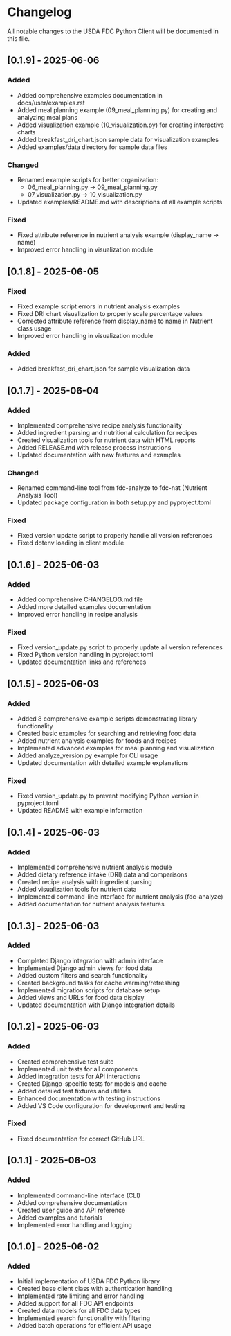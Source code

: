 # Changelog

All notable changes to the USDA FDC Python Client will be documented in this file.

## [0.1.9] - 2025-06-06

### Added
- Added comprehensive examples documentation in docs/user/examples.rst
- Added meal planning example (09_meal_planning.py) for creating and analyzing meal plans
- Added visualization example (10_visualization.py) for creating interactive charts
- Added breakfast_dri_chart.json sample data for visualization examples
- Added examples/data directory for sample data files

### Changed
- Renamed example scripts for better organization:
  - 06_meal_planning.py → 09_meal_planning.py
  - 07_visualization.py → 10_visualization.py
- Updated examples/README.md with descriptions of all example scripts

### Fixed
- Fixed attribute reference in nutrient analysis example (display_name → name)
- Improved error handling in visualization module

## [0.1.8] - 2025-06-05

### Fixed
- Fixed example script errors in nutrient analysis examples
- Fixed DRI chart visualization to properly scale percentage values
- Corrected attribute reference from display_name to name in Nutrient class usage
- Improved error handling in visualization module

### Added
- Added breakfast_dri_chart.json for sample visualization data

## [0.1.7] - 2025-06-04

### Added
- Implemented comprehensive recipe analysis functionality
- Added ingredient parsing and nutritional calculation for recipes
- Created visualization tools for nutrient data with HTML reports
- Added RELEASE.md with release process instructions
- Updated documentation with new features and examples

### Changed
- Renamed command-line tool from fdc-analyze to fdc-nat (Nutrient Analysis Tool)
- Updated package configuration in both setup.py and pyproject.toml

### Fixed
- Fixed version update script to properly handle all version references
- Fixed dotenv loading in client module

## [0.1.6] - 2025-06-03

### Added
- Added comprehensive CHANGELOG.md file
- Added more detailed examples documentation
- Improved error handling in recipe analysis

### Fixed
- Fixed version_update.py script to properly update all version references
- Fixed Python version handling in pyproject.toml
- Updated documentation links and references

## [0.1.5] - 2025-06-03

### Added
- Added 8 comprehensive example scripts demonstrating library functionality
- Created basic examples for searching and retrieving food data
- Added nutrient analysis examples for foods and recipes
- Implemented advanced examples for meal planning and visualization
- Added analyze_version.py example for CLI usage
- Updated documentation with detailed example explanations

### Fixed
- Fixed version_update.py to prevent modifying Python version in pyproject.toml
- Updated README with example information

## [0.1.4] - 2025-06-03

### Added
- Implemented comprehensive nutrient analysis module
- Added dietary reference intake (DRI) data and comparisons
- Created recipe analysis with ingredient parsing
- Added visualization tools for nutrient data
- Implemented command-line interface for nutrient analysis (fdc-analyze)
- Added documentation for nutrient analysis features

## [0.1.3] - 2025-06-03

### Added
- Completed Django integration with admin interface
- Implemented Django admin views for food data
- Added custom filters and search functionality
- Created background tasks for cache warming/refreshing
- Implemented migration scripts for database setup
- Added views and URLs for food data display
- Updated documentation with Django integration details

## [0.1.2] - 2025-06-03

### Added
- Created comprehensive test suite
- Implemented unit tests for all components
- Added integration tests for API interactions
- Created Django-specific tests for models and cache
- Added detailed test fixtures and utilities
- Enhanced documentation with testing instructions
- Added VS Code configuration for development and testing

### Fixed
- Fixed documentation for correct GitHub URL

## [0.1.1] - 2025-06-03

### Added
- Implemented command-line interface (CLI)
- Added comprehensive documentation
- Created user guide and API reference
- Added examples and tutorials
- Implemented error handling and logging

## [0.1.0] - 2025-06-02

### Added
- Initial implementation of USDA FDC Python library
- Created base client class with authentication handling
- Implemented rate limiting and error handling
- Added support for all FDC API endpoints
- Created data models for all FDC data types
- Implemented search functionality with filtering
- Added batch operations for efficient API usage
